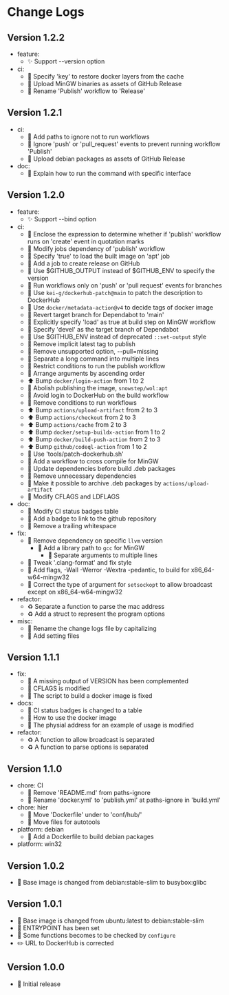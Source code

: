 # Change Logs

## Version 1.2.2

- feature:
  - :sparkles: Support --version option
- ci:
  - :green_heart: Specify 'key' to restore docker layers from the cache
  - :green_heart: Upload MinGW binaries as assets of GitHub Release
  - :green_heart: Rename 'Publish' workflow to 'Release'

## Version 1.2.1

- ci:
  - :green_heart: Add paths to ignore not to run workflows
  - :green_heart: Ignore 'push' or 'pull_request' events to prevent running workflow 'Publish'
  - :green_heart: Upload debian packages as assets of GitHub Release
- doc:
  - :memo: Explain how to run the command with specific interface

## Version 1.2.0

- feature:
  - :sparkles: Support --bind option
- ci:
  - :green_heart: Enclose the expression to determine whether if 'publish' workflow runs on 'create' event in quotation marks
  - :green_heart: Modify jobs dependency of 'publish' workflow
  - :green_heart: Specify 'true' to load the built image on 'apt' job
  - :green_heart: Add a job to create release on GitHub
  - :green_heart: Use $GITHUB_OUTPUT instead of $GITHUB_ENV to specify the version
  - :green_heart: Run workflows only on 'push' or 'pull request' events for branches
  - :green_heart: Use `kei-g/dockerhub-patch@main` to patch the description to DockerHub
  - :green_heart: Use `docker/metadata-action@v4` to decide tags of docker image
  - :robot: Revert target branch for Dependabot to 'main'
  - :green_heart: Explicitly specify 'load' as true at build step on MinGW workflow
  - :robot: Specify 'devel' as the target branch of Dependabot
  - :green_heart: Use $GITHUB_ENV instead of deprecated `::set-output` style
  - :green_heart: Remove implicit latest tag to publish
  - :green_heart: Remove unsupported option, --pull=missing
  - :green_heart: Separate a long command into multiple lines
  - :green_heart: Restrict conditions to run the publish workflow
  - :green_heart: Arrange arguments by ascending order
  - :arrow_up: Bump `docker/login-action` from 1 to 2
  - :green_heart: Abolish publishing the image, `snowstep/wol:apt`
  - :green_heart: Avoid login to DockerHub on the build workflow
  - :green_heart: Remove conditions to run workflows
  - :arrow_up: Bump `actions/upload-artifact` from 2 to 3
  - :arrow_up: Bump `actions/checkout` from 2 to 3
  - :arrow_up: Bump `actions/cache` from 2 to 3
  - :arrow_up: Bump `docker/setup-buildx-action` from 1 to 2
  - :arrow_up: Bump `docker/build-push-action` from 2 to 3
  - :arrow_up: Bump `github/codeql-action` from 1 to 2
  - :hammer: Use 'tools/patch-dockerhub.sh'
  - :green_heart: Add a workflow to cross compile for MinGW
  - :green_heart: Update dependencies before build .deb packages
  - :green_heart: Remove unnecessary dependencies
  - :green_heart: Make it possible to archive .deb packages by `actions/upload-artifact`
  - :green_heart: Modify CFLAGS and LDFLAGS
- doc:
  - :memo: Modify CI status badges table
  - :memo: Add a badge to link to the github repository
  - :lipstick: Remove a trailing whitespace
- fix:
  - :whale: Remove dependency on specific `llvm` version
    - :whale: Add a library path to `gcc` for MinGW
      - :whale: Separate arguments to multiple lines
  - :lipstick: Tweak '.clang-format' and fix style
  - :hammer: Add flags, -Wall -Werror -Wextra -pedantic, to build for x86_64-w64-mingw32
  - :rotating_light: Correct the type of argument for `setsockopt` to allow broadcast except on x86_64-w64-mingw32
- refactor:
  - :recycle: Separate a function to parse the mac address
  - :recycle: Add a struct to represent the program options
- misc:
  - :truck: Rename the change logs file by capitalizing
  - :wrench: Add setting files

## Version 1.1.1

- fix:
  - :whale: A missing output of VERSION has been complemented
  - :whale: CFLAGS is modified
  - :whale: The script to build a docker image is fixed
- docs:
  - :memo: CI status badges is changed to a table
  - :memo: How to use the docker image
  - :memo: The physial address for an example of usage is modified
- refactor:
  - :recycle: A function to allow broadcast is separated
  - :recycle: A function to parse options is separated

## Version 1.1.0

- chore: CI
  - :green_heart: Remove 'README.md' from paths-ignore
  - :green_heart: Rename 'docker.yml' to 'publish.yml' at paths-ignore in 'build.yml'
- chore: hier
  - :truck: Move 'Dockerfile' under to 'conf/hub/'
  - :truck: Move files for autotools
- platform: debian
  - :penguin: Add a Dockerfile to build debian packages
- platform: win32

## Version 1.0.2

- :whale: Base image is changed from debian:stable-slim to busybox:glibc

## Version 1.0.1

- :whale: Base image is changed from ubuntu:latest to debian:stable-slim
- :whale: ENTRYPOINT has been set
- :wrench: Some functions becomes to be checked by `configure`
- :pencil2: URL to DockerHub is corrected

## Version 1.0.0

- :tada: Initial release
